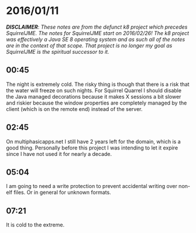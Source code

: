 # 2016/01/11

***DISCLAIMER***: _These notes are from the defunct k8 project which_
_precedes SquirrelJME. The notes for SquirrelJME start on 2016/02/26!_
_The k8 project was effectively a Java SE 8 operating system and as such_
_all of the notes are in the context of that scope. That project is no_
_longer my goal as SquirrelJME is the spiritual successor to it._

## 00:45

The night is extremely cold. The risky thing is though that there is a risk
that the water will freeze on such nights. For Squirrel Quarrel I should
disable the Java managed decorations because it makes X sessions a bit slower
and riskier because the window properties are completely managed by the client
(which is on the remote end) instead of the server.

## 02:45

On multiphasicapps.net I still have 2 years left for the domain, which is a
good thing. Personally before this project I was intending to let it expire
since I have not used it for nearly a decade.

## 05:04

I am going to need a write protection to prevent accidental writing over
non-elf files. Or in general for unknown formats.

## 07:21

It is cold to the extreme.

